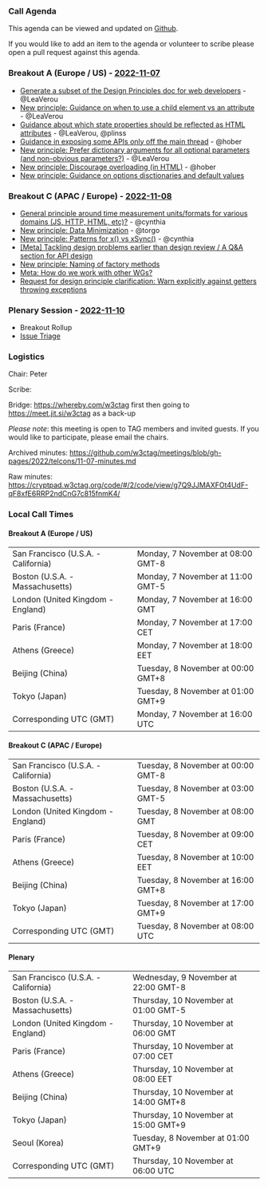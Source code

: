 ### Call Agenda

This agenda can be viewed and updated on [Github](https://github.com/w3ctag/meetings/blob/gh-pages/2022/telcons/11-07-agenda.md).

If you would like to add an item to the agenda or volunteer to scribe please open a pull request against this agenda.

### Breakout A (Europe / US) - [2022-11-07](https://www.timeanddate.com/worldclock/converter.html?iso=20221107T160000&p1=224&p2=43&p3=136&p4=195&p5=26&p6=33&p7=248&p8=235)

* [Generate a subset of the Design Principles doc for web developers](https://github.com/w3ctag/design-principles/issues/268) - @LeaVerou
* [New principle: Guidance on when to use a child element vs an attribute](https://github.com/w3ctag/design-principles/issues/270) - @LeaVerou
* [Guidance about which state properties should be reflected as HTML attributes](https://github.com/w3ctag/design-principles/issues/289) - @LeaVerou, @plinss
* [Guidance in exposing some APIs only off the main thread](https://github.com/w3ctag/design-principles/issues/360) - @hober
* [New principle: Prefer dictionary arguments for all optional parameters (and non-obvious parameters?)](https://github.com/w3ctag/design-principles/issues/366) - @LeaVerou
* [New principle: Discourage overloading (in HTML)](https://github.com/w3ctag/design-principles/issues/370) - @hober
* [New principle: Guidance on options disctionaries and default values](https://github.com/w3ctag/design-principles/issues/391)

### Breakout C (APAC / Europe) - [2022-11-08](https://www.timeanddate.com/worldclock/converter.html?iso=20221108T080000&p1=224&p2=43&p3=136&p4=195&p5=26&p6=33&p7=248&p8=235)

* [General principle around time measurement units/formats for various domains (JS, HTTP, HTML, etc)?](https://github.com/w3ctag/design-principles/issues/344) - @cynthia
* [New principle: Data Minimization](https://github.com/w3ctag/design-principles/issues/399) - @torgo
* [New principle: Patterns for x() vs xSync()](https://github.com/w3ctag/design-principles/issues/402) - @cynthia
* [[Meta] Tackling design problems earlier than design review / A Q&A section for API design](https://github.com/w3ctag/design-principles/issues/319)
* [New principle: Naming of factory methods](https://github.com/w3ctag/design-principles/issues/378)
* [Meta: How do we work with other WGs?](https://github.com/w3ctag/design-principles/issues/387)
* [Request for design principle clarification: Warn explicitly against getters throwing exceptions](https://github.com/w3ctag/design-principles/issues/400)

### Plenary Session - [2022-11-10](https://www.timeanddate.com/worldclock/converter.html?iso=20221110T060000&p1=224&p2=43&p3=136&p4=195&p5=26&p6=33&p7=248&p8=235)

* Breakout Rollup
* [Issue Triage](https://github.com/w3ctag/design-reviews/issues?q=is%3Aissue+is%3Aopen+label%3A%22Progress%3A+untriaged%22)

### Logistics

Chair: Peter

Scribe:

Bridge: https://whereby.com/w3ctag first then going to https://meet.jit.si/w3ctag as a back-up

*Please note*: this meeting is open to TAG members and invited guests. If you would like to participate, please email the chairs.

Archived minutes: https://github.com/w3ctag/meetings/blob/gh-pages/2022/telcons/11-07-minutes.md

Raw minutes: https://cryptpad.w3ctag.org/code/#/2/code/view/g7Q9JJMAXFOt4UdF-qF8xfE6RRP2ndCnG7c815fnmK4/


### Local Call Times

#### Breakout A (Europe / US)

<table>
<tr><td> San Francisco (U.S.A. - California) <td> Monday, 7 November at 08:00 GMT-8</td></tr>
<tr><td> Boston (U.S.A. - Massachusetts) <td> Monday, 7 November at 11:00 GMT-5</td></tr>
<tr><td> London (United Kingdom - England) <td> Monday, 7 November at 16:00 GMT</td></tr>
<tr><td> Paris (France) <td> Monday, 7 November at 17:00 CET</td></tr>
<tr><td> Athens (Greece) <td> Monday, 7 November at 18:00 EET</td></tr>
<tr><td> Beijing (China) <td> Tuesday, 8 November at 00:00 GMT+8</td></tr>
<tr><td> Tokyo (Japan) <td> Tuesday, 8 November at 01:00 GMT+9</td></tr>
<tr><td> Corresponding UTC (GMT) <td> Monday, 7 November at 16:00 UTC</td></tr>
</table>

#### Breakout C (APAC / Europe)

<table>
<tr><td> San Francisco (U.S.A. - California) <td> Tuesday, 8 November at 00:00 GMT-8</td></tr>
<tr><td> Boston (U.S.A. - Massachusetts) <td> Tuesday, 8 November at 03:00 GMT-5</td></tr>
<tr><td> London (United Kingdom - England) <td> Tuesday, 8 November at 08:00 GMT</td></tr>
<tr><td> Paris (France) <td> Tuesday, 8 November at 09:00 CET</td></tr>
<tr><td> Athens (Greece) <td> Tuesday, 8 November at 10:00 EET</td></tr>
<tr><td> Beijing (China) <td> Tuesday, 8 November at 16:00 GMT+8</td></tr>
<tr><td> Tokyo (Japan) <td> Tuesday, 8 November at 17:00 GMT+9</td></tr>
<tr><td> Corresponding UTC (GMT) <td> Tuesday, 8 November at 08:00 UTC</td></tr>
</table>

#### Plenary

<table>
<tr><td> San Francisco (U.S.A. - California) <td> Wednesday, 9 November at 22:00 GMT-8</td></tr>
<tr><td> Boston (U.S.A. - Massachusetts) <td> Thursday, 10 November at 01:00 GMT-5</td></tr>
<tr><td> London (United Kingdom - England) <td> Thursday, 10 November at 06:00 GMT</td></tr>
<tr><td> Paris (France) <td> Thursday, 10 November at 07:00 CET</td></tr>
<tr><td> Athens (Greece) <td> Thursday, 10 November at 08:00 EET</td></tr>
<tr><td> Beijing (China) <td> Thursday, 10 November at 14:00 GMT+8</td></tr>
<tr><td> Tokyo (Japan) <td> Thursday, 10 November at 15:00 GMT+9</td></tr>
<tr><td> Seoul (Korea) <td> Tuesday, 8 November at 01:00 GMT+9</td></tr>
<tr><td> Corresponding UTC (GMT) <td> Thursday, 10 November at 06:00 UTC</td></tr>
</table>
